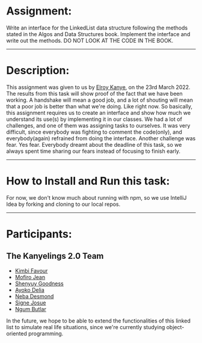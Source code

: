 # Assignment: 

Write an interface for the LinkedList data structure following the methods stated in the Algos and Data Structures book. Implement the interface and write out the methods. DO NOT LOOK AT THE CODE IN THE BOOK.
***
# Description: 

This assignment was given to us by [Elroy Kanye](https://github.com/elroykanye), on the 23rd March 2022. The results from this task will show proof of the fact that we have been working. A handshake will mean a good job, and a lot of shouting will mean that a poor job is better than what we're doing. Like right now. So basically, this assignment requires us to create an interface and show how much we understand its use(s) by implementing it in our classes. We had a lot of challenges, and one of them was assigning tasks to ourselves. It was very difficult, since everybody was fighting to comment the code(only), and everybody(again) refrained from doing the interface. Another challenge was fear. Yes fear. Everybody dreamt about the deadline of this task, so we always spent time sharing our fears instead of focusing to finish early.
***
# How to Install and Run this task: 
For now, we don't know much about running with npm, so we use IntelliJ Idea by forking and cloning to our local repos.
***
# Participants:
## The Kanyelings 2.0 Team
* [Kimbi Favour](https://github.com/kimbifavour)
* [Mofiro Jean](https://github.com/mofirojean)
* [Shenyuy Goodness](https://github.com/shenyuygoodness)
* [Ayoko Delia](https://github.com/de-lia)
* [Neba Desmond](https://github.com/Dezzy237)
* [Signe Josue](https://github.com/Signeemmanuel)
* [Ngum Butlar](https://github.com/Ngumbutlar)

In the future, we hope to be able to extend the functionalities of this linked list to simulate real life situations, since we're currently studying object-oriented programming.
